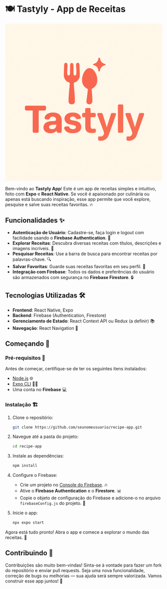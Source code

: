 # 🍽️ Tastyly - App de Receitas

![Logo do Tastyly](./assets/images/tastyly-logo.png)

Bem-vindo ao **Tastyly App**! Este é um app de receitas simples e intuitivo, feito com **Expo** e **React Native**. Se você é apaixonado por culinária ou apenas está buscando inspiração, esse app permite que você explore, pesquise e salve suas receitas favoritas. 🔥

## Funcionalidades ✨

- **Autenticação de Usuário**: Cadastre-se, faça login e logout com facilidade usando o **Firebase Authentication**. 🔑
- **Explorar Receitas**: Descubra diversas receitas com títulos, descrições e imagens incríveis. 📸
- **Pesquisar Receitas**: Use a barra de busca para encontrar receitas por palavras-chave. 🔍
- **Salvar Favoritas**: Guarde suas receitas favoritas em seu perfil. 💾
- **Integração com Firebase**: Todos os dados e preferências do usuário são armazenados com segurança no **Firebase Firestore**. 🔒

## Tecnologias Utilizadas 🛠️

- **Frontend**: React Native, Expo
- **Backend**: Firebase (Authentication, Firestore)
- **Gerenciamento de Estado**: React Context API ou Redux (a definir) 📚
- **Navegação**: React Navigation 🧭

## Começando 🚀

### Pré-requisitos 📝

Antes de começar, certifique-se de ter os seguintes itens instalados:

- [Node.js](https://nodejs.org/) 🌐
- [Expo CLI](https://docs.expo.dev/get-started/installation/) 🧑‍💻
- Uma conta no **Firebase** 💻

### Instalação 🏗️

1. Clone o repositório:

   ```bash
   git clone https://github.com/seunomeusuario/recipe-app.git
   ```

2. Navegue até a pasta do projeto:

   ```bash
   cd recipe-app
   ```

3. Instale as dependências:

   ```bash
   npm install
   ```

4. Configure o Firebase:

   - Crie um projeto no [Console do Firebase](https://console.firebase.google.com/). 🔥
   - Ative o **Firebase Authentication** e o **Firestore**. 📊
   - Copie o objeto de configuração do Firebase e adicione-o no arquivo `firebaseConfig.js` do projeto. 🔐

5. Inicie o app:

   ```bash
   npx expo start
   ```

Agora está tudo pronto! Abra o app e comece a explorar o mundo das receitas. 🍳

## Contribuindo 🤝

Contribuições são muito bem-vindas! Sinta-se à vontade para fazer um fork do repositório e enviar pull requests. Seja uma nova funcionalidade, correção de bugs ou melhorias — sua ajuda será sempre valorizada. Vamos construir esse app juntos! 💪

